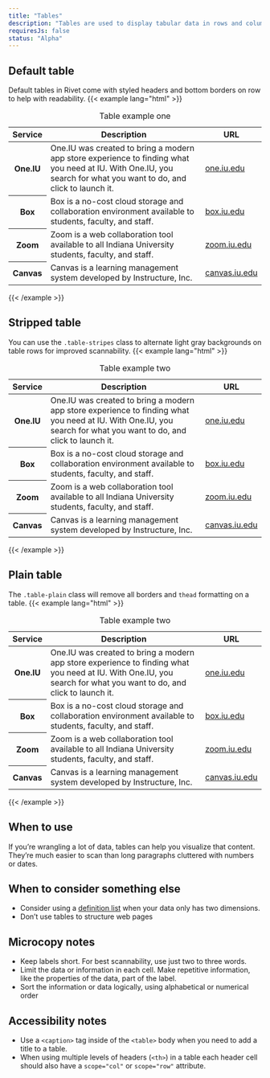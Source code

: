 ```yaml
---
title: "Tables"
description: "Tables are used to display tabular data in rows and columns."
requiresJs: false
status: "Alpha"
---
```


## Default table
Default tables in Rivet come with styled headers and bottom borders on row to help with readability.
{{< example lang="html" >}}<table>
    <caption class="sr-only">Table example one</caption>
    <thead>
        <tr>
            <th scope="col">Service</th>
            <th scope="col">Description</th>
            <th scope="col">URL</th>
        </tr>
    </thead>
    <tbody>
        <tr>
            <th scope="row">One.IU</th>
            <td>One.IU was created to bring a modern app store experience to finding what you need at IU. With One.IU, you search for what you want to do, and click to launch it.</td>
            <td><a href="#0">one.iu.edu</a></td>
        </tr>
        <tr>
            <th scope="row">Box</th>
            <td>Box is a no-cost cloud storage and collaboration environment available to students, faculty, and staff.</td>
            <td><a href="#0">box.iu.edu</a></td>
        </tr>
        <tr>
            <th scope="row">Zoom</th>
            <td>Zoom is a web collaboration tool available to all Indiana University students, faculty, and staff.</td>
            <td><a href="#0">zoom.iu.edu</a></td>
        </tr>
        <tr>
            <th scope="row">Canvas</th>
            <td>Canvas is a learning management system developed by Instructure, Inc.</td>
            <td><a href="#0">canvas.iu.edu</a></td>
        </tr>
    </tbody>
</table>
{{< /example >}}

## Stripped table
You can use the `.table-stripes` class to alternate light gray backgrounds on table rows for improved scannability.
{{< example lang="html" >}}<table class="table-stripes">
    <caption class="sr-only">Table example two</caption>
    <thead>
        <tr>
            <th scope="col">Service</th>
            <th scope="col">Description</th>
            <th scope="col">URL</th>
        </tr>
    </thead>
    <tbody>
        <tr>
            <th scope="row">One.IU</th>
            <td>One.IU was created to bring a modern app store experience to finding what you need at IU. With One.IU, you search for what you want to do, and click to launch it.</td>
            <td><a href="#0">one.iu.edu</a></td>
        </tr>
        <tr>
            <th scope="row">Box</th>
            <td>Box is a no-cost cloud storage and collaboration environment available to students, faculty, and staff.</td>
            <td><a href="#0">box.iu.edu</a></td>
        </tr>
        <tr>
            <th scope="row">Zoom</th>
            <td>Zoom is a web collaboration tool available to all Indiana University students, faculty, and staff.</td>
            <td><a href="#0">zoom.iu.edu</a></td>
        </tr>
        <tr>
            <th scope="row">Canvas</th>
            <td>Canvas is a learning management system developed by Instructure, Inc.</td>
            <td><a href="#0">canvas.iu.edu</a></td>
        </tr>
    </tbody>
</table>
{{< /example >}}

## Plain table
The `.table-plain` class will remove all borders and `thead` formatting on a table.
{{< example lang="html" >}}<table class="table-plain">
    <caption class="sr-only">Table example two</caption>
    <thead>
        <tr>
            <th scope="col">Service</th>
            <th scope="col">Description</th>
            <th scope="col">URL</th>
        </tr>
    </thead>
    <tbody>
        <tr>
            <th scope="row">One.IU</th>
            <td>One.IU was created to bring a modern app store experience to finding what you need at IU. With One.IU, you search for what you want to do, and click to launch it.</td>
            <td><a href="#0">one.iu.edu</a></td>
        </tr>
        <tr>
            <th scope="row">Box</th>
            <td>Box is a no-cost cloud storage and collaboration environment available to students, faculty, and staff.</td>
            <td><a href="#0">box.iu.edu</a></td>
        </tr>
        <tr>
            <th scope="row">Zoom</th>
            <td>Zoom is a web collaboration tool available to all Indiana University students, faculty, and staff.</td>
            <td><a href="#0">zoom.iu.edu</a></td>
        </tr>
        <tr>
            <th scope="row">Canvas</th>
            <td>Canvas is a learning management system developed by Instructure, Inc.</td>
            <td><a href="#0">canvas.iu.edu</a></td>
        </tr>
    </tbody>
</table>
{{< /example >}}

## When to use
If you’re wrangling a lot of data, tables can help you visualize that content. They’re much easier to scan than long paragraphs cluttered with numbers or dates.

## When to consider something else
- Consider using a [definition list](https://developer.mozilla.org/en-US/docs/Web/HTML/Element/dl) when your data only has two dimensions.
- Don’t use tables to structure web pages

## Microcopy notes
- Keep labels short. For best scannability, use just two to three words.
- Limit the data or information in each cell. Make repetitive information, like the properties of the data, part of the label.
- Sort the information or data logically, using alphabetical or numerical order

## Accessibility notes
- Use a `<caption>` tag inside of the `<table>` body when you need to add a title to a table.
- When using multiple levels of headers (`<th>`) in a table each header cell should also have a `scope="col"` or `scope="row"` attribute.
